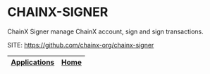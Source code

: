 # CHAINX-SIGNER
 
 ChainX Signer manage ChainX account, sign and sign transactions.
 
 SITE: https://github.com/chainx-org/chainx-signer

 | [Applications](https://portable-linux-apps.github.io/apps.html) | [Home](https://portable-linux-apps.github.io)
 | --- | --- |

